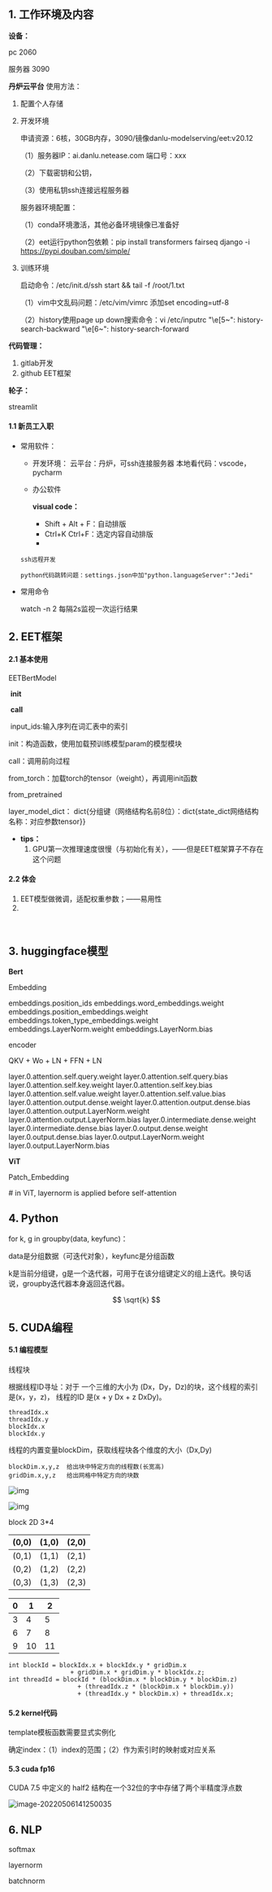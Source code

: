 ## 1. 工作环境及内容

**设备：**

pc 2060

服务器 3090



**丹炉云平台**
使用方法：

1. 配置个人存储

2. 开发环境

   申请资源：6核，30GB内存，3090/镜像danlu-modelserving/eet:v20.12

   （1）服务器IP：ai.danlu.netease.com 端口号：xxx

   （2）下载密钥和公钥，

   （3）使用私钥ssh连接远程服务器

   服务器环境配置：

   （1）conda环境激活，其他必备环境镜像已准备好
   
   （2）eet运行python包依赖：pip install transformers fairseq django -i https://pypi.douban.com/simple/
   
3. 训练环境

   启动命令：/etc/init.d/ssh start && tail -f /root/1.txt

   

   （1）vim中文乱码问题：/etc/vim/vimrc 添加set encoding=utf-8

   （2）history使用page up down搜索命令：vi /etc/inputrc "\e[5~": history-search-backward "\e[6~": history-search-forward



**代码管理：**

1. gitlab开发
2. github EET框架



**轮子：**

streamlit



#### 1.1 新员工入职

- 常用软件：
    - 开发环境：
      云平台：丹炉，可ssh连接服务器
      本地看代码：vscode，pycharm

    - 办公软件

      **visual code：**

      - Shift + Alt + F：自动排版
      - Ctrl+K Ctrl+F：选定内容自动排版
      - 

    ```
    ssh远程开发
    
    python代码跳转问题：settings.json中加"python.languageServer":"Jedi"
    ```



- 常用命令

  watch -n 2 每隔2s监视一次运行结果



## 2. EET框架

#### 2.1 基本使用

EETBertModel

​	__init__

​	__call__

​		input_ids:输入序列在词汇表中的索引

init：构造函数，使用加载预训练模型param的模型模块

call：调用前向过程

from_torch：加载torch的tensor（weight），再调用init函数



from_pretrained

layer_model_dict：	dict{分组键（网络结构名前8位）：dict{state_dict网络结构名称：对应参数tensor}}



- **tips：**
  1. GPU第一次推理速度很慢（与初始化有关），——但是EET框架算子不存在这个问题





#### 2.2 体会

1. EET模型做微调，适配权重参数；——易用性
2. 



​	











## 3. huggingface模型

**Bert**

Embedding

embeddings.position_ids
embeddings.word_embeddings.weight
embeddings.position_embeddings.weight
embeddings.token_type_embeddings.weight
embeddings.LayerNorm.weight
embeddings.LayerNorm.bias

encoder

QKV + Wo + LN + FFN + LN

layer.0.attention.self.query.weight
layer.0.attention.self.query.bias
layer.0.attention.self.key.weight
layer.0.attention.self.key.bias
layer.0.attention.self.value.weight
layer.0.attention.self.value.bias
layer.0.attention.output.dense.weight
layer.0.attention.output.dense.bias
layer.0.attention.output.LayerNorm.weight
layer.0.attention.output.LayerNorm.bias
layer.0.intermediate.dense.weight
layer.0.intermediate.dense.bias
layer.0.output.dense.weight
layer.0.output.dense.bias
layer.0.output.LayerNorm.weight
layer.0.output.LayerNorm.bias



**ViT**

Patch_Embedding

\# in ViT, layernorm is applied before self-attention





## 4. Python

for k, g in groupby(data, keyfunc)：

data是分组数据（可迭代对象），keyfunc是分组函数

k是当前分组键，g是一个迭代器，可用于在该分组键定义的组上迭代。换句话说，groupby迭代器本身返回迭代器。




$$
\sqrt{k}
$$





## 5. CUDA编程

#### 5.1 编程模型

线程块

根据线程ID寻址：对于 一个三维的大小为 (Dx，Dy，Dz)的块，这个线程的索引是(x，y，z)， 线程的ID 是(x + y Dx + z DxDy)。

```text
threadIdx.x
threadIdx.y
blockIdx.x
blockIdx.y
```

线程的内置变量blockDim，获取线程块各个维度的大小（Dx,Dy)

```
blockDim.x,y,z	给出块中特定方向的线程数(长宽高)
gridDim.x,y,z	给出网格中特定方向的块数
```

![img](https://images2015.cnblogs.com/blog/494924/201703/494924-20170303224153626-1838869747.png)



![img](https://images2015.cnblogs.com/blog/494924/201703/494924-20170303224323438-2036415075.png)

block 2D 3*4

| (0,0) | (1,0) | (2,0) |
| ----- | ----- | ----- |
| (0,1) | (1,1) | (2,1) |
| (0,2) | (1,2) | (2,2) |
| (0,3) | (1,3) | (2,3) |



| 0    | 1    | 2    |
| ---- | ---- | ---- |
| 3    | 4    | 5    |
| 6    | 7    | 8    |
| 9    | 10   | 11   |



    int blockId = blockIdx.x + blockIdx.y * gridDim.x  
                     + gridDim.x * gridDim.y * blockIdx.z;  
    int threadId = blockId * (blockDim.x * blockDim.y * blockDim.z)  
                       + (threadIdx.z * (blockDim.x * blockDim.y))  
                       + (threadIdx.y * blockDim.x) + threadIdx.x;   


#### 5.2 kernel代码

template模板函数需要显式实例化

确定index：（1）index的范围；（2）作为索引时的映射或对应关系



#### 5.3 cuda fp16

CUDA 7.5 中定义的 half2 结构在一个32位的字中存储了两个半精度浮点数

![image-20220506141250035](C:\Users\zhaosida\AppData\Roaming\Typora\typora-user-images\image-20220506141250035.png)





## 6. NLP

softmax

layernorm

batchnorm